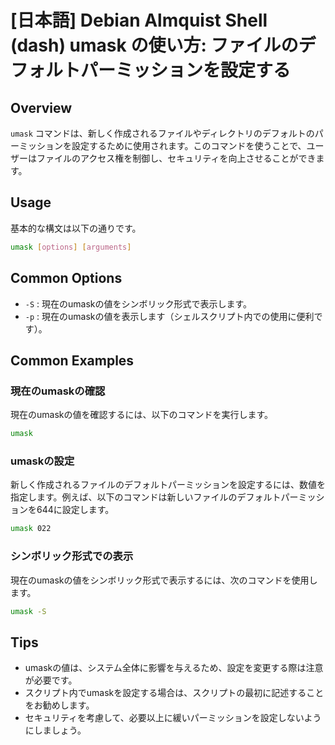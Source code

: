 # [日本語] Debian Almquist Shell (dash) umask の使い方: ファイルのデフォルトパーミッションを設定する

## Overview
`umask` コマンドは、新しく作成されるファイルやディレクトリのデフォルトのパーミッションを設定するために使用されます。このコマンドを使うことで、ユーザーはファイルのアクセス権を制御し、セキュリティを向上させることができます。

## Usage
基本的な構文は以下の通りです。

```bash
umask [options] [arguments]
```

## Common Options
- `-S` : 現在のumaskの値をシンボリック形式で表示します。
- `-p` : 現在のumaskの値を表示します（シェルスクリプト内での使用に便利です）。

## Common Examples

### 現在のumaskの確認
現在のumaskの値を確認するには、以下のコマンドを実行します。

```bash
umask
```

### umaskの設定
新しく作成されるファイルのデフォルトパーミッションを設定するには、数値を指定します。例えば、以下のコマンドは新しいファイルのデフォルトパーミッションを644に設定します。

```bash
umask 022
```

### シンボリック形式での表示
現在のumaskの値をシンボリック形式で表示するには、次のコマンドを使用します。

```bash
umask -S
```

## Tips
- umaskの値は、システム全体に影響を与えるため、設定を変更する際は注意が必要です。
- スクリプト内でumaskを設定する場合は、スクリプトの最初に記述することをお勧めします。
- セキュリティを考慮して、必要以上に緩いパーミッションを設定しないようにしましょう。